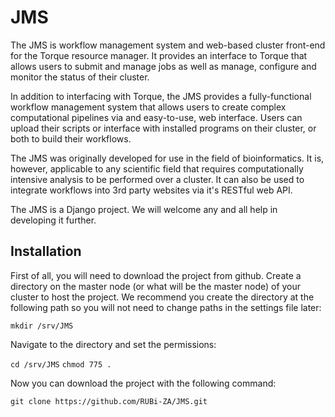 JMS
===
The JMS is  workflow management system and web-based cluster front-end for the Torque resource manager. It provides an interface to Torque that allows users to submit and manage jobs as well as manage, configure and monitor the status of their cluster.

In addition to interfacing with Torque, the JMS provides a fully-functional workflow management system that allows users to create complex computational pipelines via and easy-to-use, web interface. Users can upload their scripts or interface with installed programs on their cluster, or both to build their workflows.

The JMS was originally developed for use in the field of bioinformatics. It is, however, applicable to any scientific field that requires computationally intensive analysis to be performed over a cluster. It can also be used to integrate workflows into 3rd party websites via it's RESTful web API.

The JMS is a Django project. We will welcome any and all help in developing it further.

Installation
---
First of all, you will need to download the project from github. Create a directory on the master node (or what will be the master node) of your cluster to host the project. We recommend you create the directory at the following path so you will not need to change paths in the settings file later:

  `mkdir /srv/JMS`
  
Navigate to the directory and set the permissions:

  `cd /srv/JMS`
  `chmod 775 .`
  
Now you can download the project with the following command:

  `git clone https://github.com/RUBi-ZA/JMS.git`

